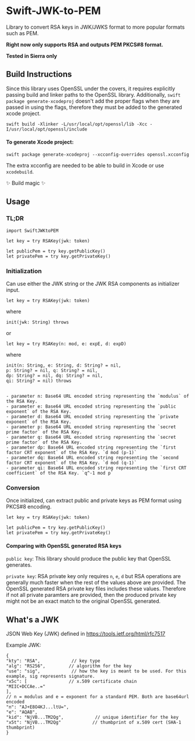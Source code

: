 # Swift-JWK-to-PEM

Library to convert RSA keys in JWK/JWKS format to more popular formats such as PEM.

**Right now only supports RSA and outputs PEM PKCS#8 format.**

**Tested in Sierra only**

## Build Instructions


Since this library uses OpenSSL under the covers, it requires explicitly passing build and linker paths to the OpenSSL library. Additionally, `swift package generate-xcodeproj` doesn't add the proper flags when they are passed in using the flags, therefore they must be added to the generated xcode project.
```
swift build -Xlinker -L/usr/local/opt/openssl/lib -Xcc -I/usr/local/opt/openssl/include
```
#### To generate Xcode project:
```
swift package generate-xcodeproj --xcconfig-overrides openssl.xcconfig
```
The extra xcconfig are needed to be able to build in Xcode or use `xcodebuild`.

✨ Build magic ✨


## Usage

### TL;DR
```
import SwiftJWKtoPEM

let key = try RSAKey(jwk: token)

let publicPem = try key.getPublicKey()
let privatePem = try key.getPrivateKey()
```

### Initialization
Can use either the JWK string or the JWK RSA components as initializer input.

```
let key = try RSAKey(jwk: token)
```
where
```
init(jwk: String) throws
```
or
```
let key = try RSAKey(n: mod, e: expE, d: expD)
```
where
```
init(n: String, e: String, d: String? = nil,
p: String? = nil, q: String? = nil,
dp: String? = nil, dq: String? = nil,
qi: String? = nil) throws


- parameter n: Base64 URL encoded string representing the `modulus` of the RSA Key.
- parameter e: Base64 URL encoded string representing the `public exponent` of the RSA Key.
- parameter d: Base64 URL encoded string representing the `private exponent` of the RSA Key.
- parameter p: Base64 URL encoded string representing the `secret prime factor` of the RSA Key.
- parameter q: Base64 URL encoded string representing the `secret prime factor` of the RSA Key.
- parameter dp: Base64 URL encoded string representing the `first factor CRT exponent` of the RSA Key. `d mod (p-1)`
- parameter dq: Base64 URL encoded string representing the `second factor CRT exponent` of the RSA Key. `d mod (q-1)`
- parameter qi: Base64 URL encoded string representing the `first CRT coefficient` of the RSA Key. `q^-1 mod p`
```

### Conversion
Once initialized, can extract public and private keys as PEM format using PKCS#8 encoding.
```
let key = try RSAKey(jwk: token)

let publicPem = try key.getPublicKey()
let privatePem = try key.getPrivateKey()
```

#### Comparing with OpenSSL generated RSA keys

`public key`: This library should produce the public key that OpenSSL generates.

`private key`: RSA private key only requires `n`, `e`, `d` but RSA operations are generally much faster when the rest of the values above are provided. The OpenSSL generated RSA private key files includes these values. Therefore if not all private paramters are provided, then the produced private key might not be an exact match to the original OpenSSL generated.


## What's a JWK

JSON Web Key (JWK) defined in https://tools.ietf.org/html/rfc7517

Example JWK:

```
{
"kty": "RSA",            // key type
"alg": "RS256",         // algorithm for the key
"use": "sig",            // how the key is meant to be used. For this example, sig represents signature.
"x5c": [                // x.509 certificate chain
"MIIC+DCCAe..="
],
// n = modulus and e = exponent for a standard PEM. Both are base64url encoded
"n": "AJ+E8O4KJ...ltU=",
"e": "AQAB",
"kid": "NjVB...TM2Qg",            // unique identifier for the key
"x5t": "NjVB...TM2Qg"            // thumbprint of x.509 cert (SHA-1 thumbprint)
}
```
